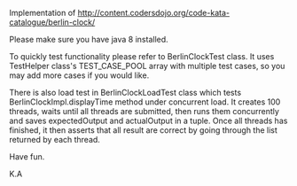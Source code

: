 Implementation of http://content.codersdojo.org/code-kata-catalogue/berlin-clock/


Please make sure you have java 8 installed.

To quickly test functionality please refer to BerlinClockTest class.
It uses TestHelper class's TEST_CASE_POOL array with multiple test cases,
so you may add more cases if you would like.

There is also load test in BerlinClockLoadTest class which tests
BerlinClockImpl.displayTime method under concurrent load.
It creates 100 threads, waits until all threads are submitted,
then runs them concurrently and saves expectedOutput and actualOutput
in a tuple. Once all threads has finished, it then asserts that all
result are correct by going through the list returned by each thread.

Have fun.

K.A


